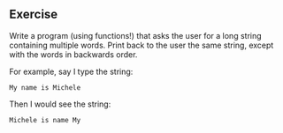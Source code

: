 ## Exercise

Write a program (using functions!) that asks the user for a long string containing multiple words. Print back to the
user the same string, except with the words in backwards order.

For example, say I type the string:

```text
My name is Michele
```

Then I would see the string:

```text
Michele is name My
```